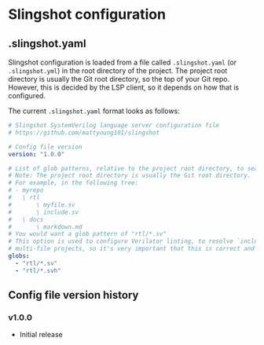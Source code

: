 # Slingshot configuration

## .slingshot.yaml
Slingshot configuration is loaded from a file called `.slingshot.yaml` (or `.slingshot.yml`) in the
root directory of the project. The project root directory is usually the Git root directory, so
the top of your Git repo. However, this is decided by the LSP client, so it depends on how that is
configured.

The current `.slingshot.yaml` format looks as follows:

```yaml
# Slingshot SystemVerilog language server configuration file
# https://github.com/mattyoung101/slingshot

# Config file version
version: "1.0.0"

# List of glob patterns, relative to the project root directory, to search for SystemVerilog files.
# Note: The project root directory is usually the Git root directory.
# For example, in the following tree:
# - myrepo
#   \ rtl
#       \ myfile.sv
#       \ include.sv
#   \ docs
#       \ markdown.md
# You would want a glob pattern of "rtl/*.sv"
# This option is used to configure Verilator linting, to resolve `include directives, and to index
# multi-file projects, so it's very important that this is correct and kept up to date.
globs:
  - "rtl/*.sv"
  - "rtl/*.svh"
```

## Config file version history
### v1.0.0
- Initial release
